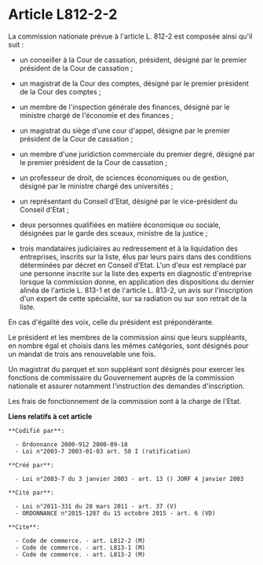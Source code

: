 # Article L812-2-2

La commission nationale prévue à l'article L. 812-2 est composée ainsi qu'il suit :

- un conseiller à la Cour de cassation, président, désigné par le premier président de la Cour de cassation ;

- un magistrat de la Cour des comptes, désigné par le premier président de la Cour des comptes ;

- un membre de l'inspection générale des finances, désigné par le ministre chargé de l'économie et des finances ;

- un magistrat du siège d'une cour d'appel, désigné par le premier président de la Cour de cassation ;

- un membre d'une juridiction commerciale du premier degré, désigné par le premier président de la Cour de cassation ;

- un professeur de droit, de sciences économiques ou de gestion, désigné par le ministre chargé des universités ;

- un représentant du Conseil d'Etat, désigné par le vice-président du Conseil d'Etat ;

- deux personnes qualifiées en matière économique ou sociale, désignées par le garde des sceaux, ministre de la justice ;

- trois mandataires judiciaires au redressement et à la liquidation des entreprises, inscrits sur la liste, élus par leurs
pairs dans des conditions déterminées par décret en Conseil d'Etat. L'un d'eux est remplacé par une personne inscrite sur la
liste des experts en diagnostic d'entreprise lorsque la commission donne, en application des dispositions du dernier alinéa
de l'article L. 813-1 et de l'article L. 813-2, un avis sur l'inscription d'un expert de cette spécialité, sur sa radiation
ou sur son retrait de la liste.

En cas d'égalité des voix, celle du président est prépondérante.

Le président et les membres de la commission ainsi que leurs suppléants, en nombre égal et choisis dans les mêmes catégories,
sont désignés pour un mandat de trois ans renouvelable une fois.

Un magistrat du parquet et son suppléant sont désignés pour exercer les fonctions de commissaire du Gouvernement auprès de la
commission nationale et assurer notamment l'instruction des demandes d'inscription.

Les frais de fonctionnement de la commission sont à la charge de l'Etat.

**Liens relatifs à cet article**

	**Codifié par**:

	  - Ordonnance 2000-912 2000-09-18
	  - Loi n°2003-7 2003-01-03 art. 50 I (ratification)

	**Créé par**:

	  - Loi n°2003-7 du 3 janvier 2003 - art. 13 () JORF 4 janvier 2003

	**Cité par**:

	  - Loi n°2011-331 du 28 mars 2011 - art. 37 (V)
	  - ORDONNANCE n°2015-1287 du 15 octobre 2015 - art. 6 (VD)

	**Cite**:

	  - Code de commerce. - art. L812-2 (M)
	  - Code de commerce. - art. L813-1 (M)
	  - Code de commerce. - art. L813-2 (M)
